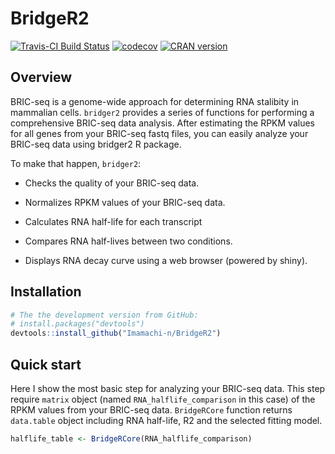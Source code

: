# BridgeR2
[![Travis-CI Build Status](https://travis-ci.org/Imamachi-n/BridgeR2.svg?branch=master)](https://travis-ci.org/Imamachi-n/BridgeR2)
[![codecov](https://codecov.io/gh/Imamachi-n/BridgeR2/branch/master/graph/badge.svg)](https://codecov.io/gh/Imamachi-n/BridgeR2)
[![CRAN version](http://www.r-pkg.org/badges/version/bridger2)](https://CRAN.R-project.org/package=bridger2)  
  
## Overview
BRIC-seq is a genome-wide approach for determining RNA stalibity in mammalian cells. `bridger2` provides a series of functions for performing a comprehensive BRIC-seq data analysis. After estimating the RPKM values for all genes from your BRIC-seq fastq files, you can easily analyze your BRIC-seq data using bridger2 R package. 

To make that happen, `bridger2`:
* Checks the quality of your BRIC-seq data.

* Normalizes RPKM values of your BRIC-seq data.

* Calculates RNA half-life for each transcript

* Compares RNA half-lives between two conditions.

* Displays RNA decay curve using a web browser (powered by shiny).

## Installation
```r
# The the development version from GitHub:
# install.packages("devtools")
devtools::install_github("Imamachi-n/BridgeR2")
```

## Quick start
Here I show the most basic step for analyzing your BRIC-seq data. This step require `matrix` object (named `RNA_halflife_comparison` in this case) of the RPKM values from your BRIC-seq data. `BridgeRCore` function returns `data.table` object including RNA half-life, R2 and the selected fitting model.
```r
halflife_table <- BridgeRCore(RNA_halflife_comparison)
```
